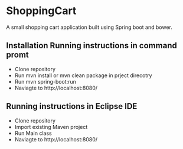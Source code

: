 # ShoppingCart

A small shopping cart application built using Spring boot and bower.

## Installation Running instructions in command promt
* Clone repository
* Run mvn install or mvn clean package in prject direcotry
* Run mvn spring-boot:run 
* Naviagte to http://localhost:8080/

## Running instructions in Eclipse IDE
* Clone repository
* Import existing Maven project
* Run Main class
* Naviagte to http://localhost:8080/
